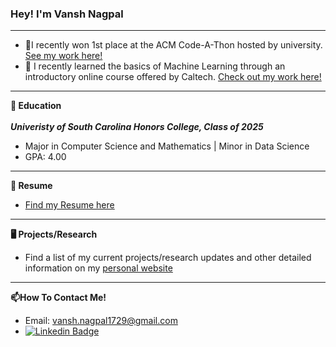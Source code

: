 ### Hey! I'm Vansh Nagpal
---
- 🌱I recently won 1st place at the ACM Code-A-Thon hosted by university. [See my work here!](https://github.com/vnagpal25/acm_code_a_thon_fall23)
- 🌱 I recently learned the basics of Machine Learning through an introductory online course offered by Caltech. [Check out my work here!](https://github.com/vnagpal25/Learning_From_Data)
---
**🏫 Education**</br></br>
***Univeristy of South Carolina Honors College, Class of 2025***
- Major in Computer Science and Mathematics | Minor in Data Science
- GPA: 4.00
---
**📝 Resume**
- [Find my Resume here](Nagpal_Resume_Fall23_updated.pdf)
---
**🖥️ Projects/Research**
- Find a list of my current projects/research updates and other detailed information on my [personal website](https://vnagpal25.github.io)
---
**📫How To Contact Me!**
- Email: vansh.nagpal1729@gmail.com
- [![Linkedin Badge](https://img.shields.io/badge/-LinkedIn-blue?style=flat-square&logo=Linkedin&logoColor=white&link=https://www.linkedin.com/in/harshkumarkhatri/)](https://www.linkedin.com/in/vnagpal123456/)
